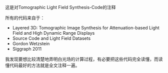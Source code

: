 这是对Tomographic Light Field Synthesis-Code的注释

所有的代码来自于：

* Layered 3D: Tomographic Image Synthesis for Attenuation-based Light Field and High Dynamic Range Displays
* Source Code and Light Field Datasets 
* Gordon Wetzstein
* Siggraph 2011

我发现要想比较清楚地弄明白光场的计算过程，有必要把这些代码完全读懂，而读懂代码最好的方法就是全文注释一遍。